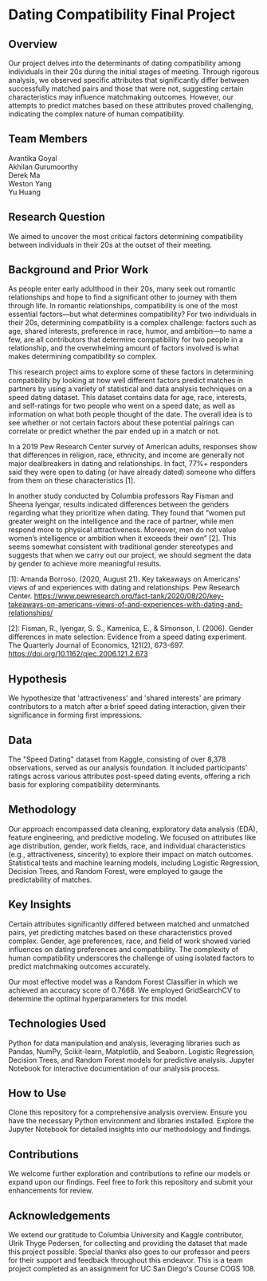 # Dating Compatibility Final Project

## Overview
Our project delves into the determinants of dating compatibility among individuals in their 20s during the initial stages of meeting. Through rigorous analysis, we observed specific attributes that significantly differ between successfully matched pairs and those that were not, suggesting certain characteristics may influence matchmaking outcomes. However, our attempts to predict matches based on these attributes proved challenging, indicating the complex nature of human compatibility.

## Team Members
Avantika Goyal <br>
Akhilan Gurumoorthy<br>
Derek Ma <br>
Weston Yang <br>
Yu Huang <br>

## Research Question
We aimed to uncover the most critical factors determining compatibility between individuals in their 20s at the outset of their meeting.

## Background and Prior Work
As people enter early adulthood in their 20s, many seek out romantic relationships and hope to find a significant other to journey with them through life. In romantic relationships, compatibility is one of the most essential factors—but what determines compatibility? For two individuals in their 20s, determining compatibility is a complex challenge: factors such as age, shared interests, preference in race, humor, and ambition—to name a few, are all contributors that determine compatibility for two people in a relationship, and the overwhelming amount of factors involved is what makes determining compatibility so complex.

This research project aims to explore some of these factors in determining compatibility by looking at how well different factors predict matches in partners by using a variety of statistical and data analysis techniques on a speed dating dataset. This dataset contains data for age, race, interests, and self-ratings for two people who went on a speed date, as well as information on what both people thought of the date. The overall idea is to see whether or not certain factors about these potential pairings can correlate or predict whether the pair ended up in a match or not.

In a 2019 Pew Research Center survey of American adults, responses show that differences in religion, race, ethnicity, and income are generally not major dealbreakers in dating and relationships. In fact, 77%+ responders said they were open to dating (or have already dated) someone who differs from them on these characteristics [1]. 

In another study conducted by Columbia professors Ray Fisman and Sheena Iyengar, results indicated differences between the genders regarding what they prioritize when dating. They found that “women put greater weight on the intelligence and the race of partner, while men respond more to physical attractiveness. Moreover, men do not value women’s intelligence or ambition when it exceeds their own” [2]. This seems somewhat consistent with traditional gender stereotypes and suggests that when we carry out our project, we should segment the data by gender to achieve more meaningful results. 

[1]: Amanda Borroso. (2020, August 21). Key takeaways on Americans’ views of and experiences with dating and relationships. Pew Research Center. https://www.pewresearch.org/fact-tank/2020/08/20/key-takeaways-on-americans-views-of-and-experiences-with-dating-and-relationships/

[2]: Fisman, R., Iyengar, S. S., Kamenica, E., & Simonson, I. (2006). Gender differences in mate selection: Evidence from a speed dating experiment. The Quarterly Journal of Economics, 121(2), 673-697. https://doi.org/10.1162/qjec.2006.121.2.673

## Hypothesis
We hypothesize that 'attractiveness' and 'shared interests' are primary contributors to a match after a brief speed dating interaction, given their significance in forming first impressions.

## Data
The "Speed Dating" dataset from Kaggle, consisting of over 8,378 observations, served as our analysis foundation. It included participants' ratings across various attributes post-speed dating events, offering a rich basis for exploring compatibility determinants.

## Methodology
Our approach encompassed data cleaning, exploratory data analysis (EDA), feature engineering, and predictive modeling. We focused on attributes like age distribution, gender, work fields, race, and individual characteristics (e.g., attractiveness, sincerity) to explore their impact on match outcomes. Statistical tests and machine learning models, including Logistic Regression, Decision Trees, and Random Forest, were employed to gauge the predictability of matches.

## Key Insights
Certain attributes significantly differed between matched and unmatched pairs, yet predicting matches based on these characteristics proved complex.
Gender, age preferences, race, and field of work showed varied influences on dating preferences and compatibility.
The complexity of human compatibility underscores the challenge of using isolated factors to predict matchmaking outcomes accurately.

Our most effective model was a Random Forest Classifier in which we achieved an accuracy score of 0.7668. We employed GridSearchCV to determine the optimal hyperparameters for this model.

## Technologies Used
Python for data manipulation and analysis, leveraging libraries such as Pandas, NumPy, Scikit-learn, Matplotlib, and Seaborn.
Logistic Regression, Decision Trees, and Random Forest models for predictive analysis.
Jupyter Notebook for interactive documentation of our analysis process.

## How to Use
Clone this repository for a comprehensive analysis overview.
Ensure you have the necessary Python environment and libraries installed.
Explore the Jupyter Notebook for detailed insights into our methodology and findings.

## Contributions
We welcome further exploration and contributions to refine our models or expand upon our findings. Feel free to fork this repository and submit your enhancements for review.

## Acknowledgements
We extend our gratitude to Columbia University and Kaggle contributor, Ulrik Thyge Pedersen, for collecting and providing the dataset that made this project possible. Special thanks also goes to our professor and peers for their support and feedback throughout this endeavor. This is a team project completed as an assignment for UC San Diego's Course COGS 108.

